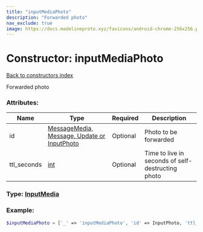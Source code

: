 ```yaml
---
title: "inputMediaPhoto"
description: "Forwarded photo"
nav_exclude: true
image: https://docs.madelineproto.xyz/favicons/android-chrome-256x256.png
---
```

# Constructor: inputMediaPhoto  
[Back to constructors index](/API_docs/constructors/index.html)



Forwarded photo

### Attributes:

| Name     |    Type       | Required | Description |
|----------|---------------|----------|-------------|
|id|[MessageMedia, Message, Update or InputPhoto](/API_docs/types/InputPhoto.html) | Optional|Photo to be forwarded|
|ttl\_seconds|[int](/API_docs/types/int.html) | Optional|Time to live in seconds of self-destructing photo|



### Type: [InputMedia](/API_docs/types/InputMedia.html)


### Example:

```php
$inputMediaPhoto = ['_' => 'inputMediaPhoto', 'id' => InputPhoto, 'ttl_seconds' => int];
```  
